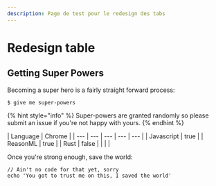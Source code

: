 ```yaml
---
description: Page de test pour le redesign des tabs
---
```


# Redesign table

## 

## Getting Super Powers

Becoming a super hero is a fairly straight forward process:

```
$ give me super-powers
```

{% hint style="info" %}
 Super-powers are granted randomly so please submit an issue if you're not happy with yours.
{% endhint %}

| Language | Chrome |
| --- | --- | --- | --- | --- |
| Javascript | true |
| ReasonML | true |
| Rust | false |
|  |  |

Once you're strong enough, save the world:

```
// Ain't no code for that yet, sorry
echo 'You got to trust me on this, I saved the world'
```



